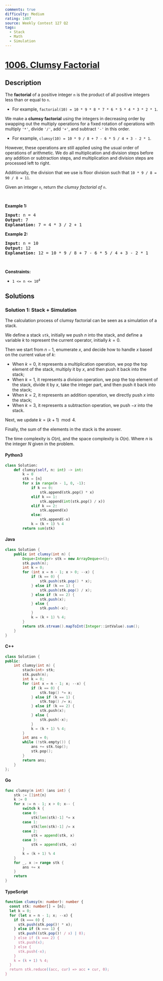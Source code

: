 ```yaml
---
comments: true
difficulty: Medium
rating: 1407
source: Weekly Contest 127 Q2
tags:
  - Stack
  - Math
  - Simulation
---
```


<!-- problem:start -->

# [1006. Clumsy Factorial](https://leetcode.com/problems/clumsy-factorial)


## Description

<!-- description:start -->

<p>The <strong>factorial</strong> of a positive integer <code>n</code> is the product of all positive integers less than or equal to <code>n</code>.</p>

<ul>
	<li>For example, <code>factorial(10) = 10 * 9 * 8 * 7 * 6 * 5 * 4 * 3 * 2 * 1</code>.</li>
</ul>

<p>We make a <strong>clumsy factorial</strong> using the integers in decreasing order by swapping out the multiply operations for a fixed rotation of operations with multiply <code>&#39;*&#39;</code>, divide <code>&#39;/&#39;</code>, add <code>&#39;+&#39;</code>, and subtract <code>&#39;-&#39;</code> in this order.</p>

<ul>
	<li>For example, <code>clumsy(10) = 10 * 9 / 8 + 7 - 6 * 5 / 4 + 3 - 2 * 1</code>.</li>
</ul>

<p>However, these operations are still applied using the usual order of operations of arithmetic. We do all multiplication and division steps before any addition or subtraction steps, and multiplication and division steps are processed left to right.</p>

<p>Additionally, the division that we use is floor division such that <code>10 * 9 / 8 = 90 / 8 = 11</code>.</p>

<p>Given an integer <code>n</code>, return <em>the clumsy factorial of </em><code>n</code>.</p>

<p>&nbsp;</p>
<p><strong class="example">Example 1:</strong></p>

<pre>
<strong>Input:</strong> n = 4
<strong>Output:</strong> 7
<strong>Explanation:</strong> 7 = 4 * 3 / 2 + 1
</pre>

<p><strong class="example">Example 2:</strong></p>

<pre>
<strong>Input:</strong> n = 10
<strong>Output:</strong> 12
<strong>Explanation:</strong> 12 = 10 * 9 / 8 + 7 - 6 * 5 / 4 + 3 - 2 * 1
</pre>

<p>&nbsp;</p>
<p><strong>Constraints:</strong></p>

<ul>
	<li><code>1 &lt;= n &lt;= 10<sup>4</sup></code></li>
</ul>

<!-- description:end -->

## Solutions

<!-- solution:start -->

### Solution 1: Stack + Simulation

The calculation process of clumsy factorial can be seen as a simulation of a stack.

We define a stack `stk`, initially we push $n$ into the stack, and define a variable $k$ to represent the current operator, initially $k = 0$.

Then we start from $n-1$, enumerate $x$, and decide how to handle $x$ based on the current value of $k$:

- When $k = 0$, it represents a multiplication operation, we pop the top element of the stack, multiply it by $x$, and then push it back into the stack;
- When $k = 1$, it represents a division operation, we pop the top element of the stack, divide it by $x$, take the integer part, and then push it back into the stack;
- When $k = 2$, it represents an addition operation, we directly push $x$ into the stack;
- When $k = 3$, it represents a subtraction operation, we push $-x$ into the stack.

Next, we update $k = (k + 1) \mod 4$.

Finally, the sum of the elements in the stack is the answer.

The time complexity is $O(n)$, and the space complexity is $O(n)$. Where $n$ is the integer $N$ given in the problem.

<!-- tabs:start -->

#### Python3

```python
class Solution:
    def clumsy(self, n: int) -> int:
        k = 0
        stk = [n]
        for x in range(n - 1, 0, -1):
            if k == 0:
                stk.append(stk.pop() * x)
            elif k == 1:
                stk.append(int(stk.pop() / x))
            elif k == 2:
                stk.append(x)
            else:
                stk.append(-x)
            k = (k + 1) % 4
        return sum(stk)
```

#### Java

```java
class Solution {
    public int clumsy(int n) {
        Deque<Integer> stk = new ArrayDeque<>();
        stk.push(n);
        int k = 0;
        for (int x = n - 1; x > 0; --x) {
            if (k == 0) {
                stk.push(stk.pop() * x);
            } else if (k == 1) {
                stk.push(stk.pop() / x);
            } else if (k == 2) {
                stk.push(x);
            } else {
                stk.push(-x);
            }
            k = (k + 1) % 4;
        }
        return stk.stream().mapToInt(Integer::intValue).sum();
    }
}
```

#### C++

```cpp
class Solution {
public:
    int clumsy(int n) {
        stack<int> stk;
        stk.push(n);
        int k = 0;
        for (int x = n - 1; x; --x) {
            if (k == 0) {
                stk.top() *= x;
            } else if (k == 1) {
                stk.top() /= x;
            } else if (k == 2) {
                stk.push(x);
            } else {
                stk.push(-x);
            }
            k = (k + 1) % 4;
        }
        int ans = 0;
        while (!stk.empty()) {
            ans += stk.top();
            stk.pop();
        }
        return ans;
    }
};
```

#### Go

```go
func clumsy(n int) (ans int) {
	stk := []int{n}
	k := 0
	for x := n - 1; x > 0; x-- {
		switch k {
		case 0:
			stk[len(stk)-1] *= x
		case 1:
			stk[len(stk)-1] /= x
		case 2:
			stk = append(stk, x)
		case 3:
			stk = append(stk, -x)
		}
		k = (k + 1) % 4
	}
	for _, x := range stk {
		ans += x
	}
	return
}
```

#### TypeScript

```ts
function clumsy(n: number): number {
  const stk: number[] = [n];
  let k = 0;
  for (let x = n - 1; x; --x) {
    if (k === 0) {
      stk.push(stk.pop()! * x);
    } else if (k === 1) {
      stk.push((stk.pop()! / x) | 0);
    } else if (k === 2) {
      stk.push(x);
    } else {
      stk.push(-x);
    }
    k = (k + 1) % 4;
  }
  return stk.reduce((acc, cur) => acc + cur, 0);
}
```

<!-- tabs:end -->

<!-- solution:end -->

<!-- problem:end -->
